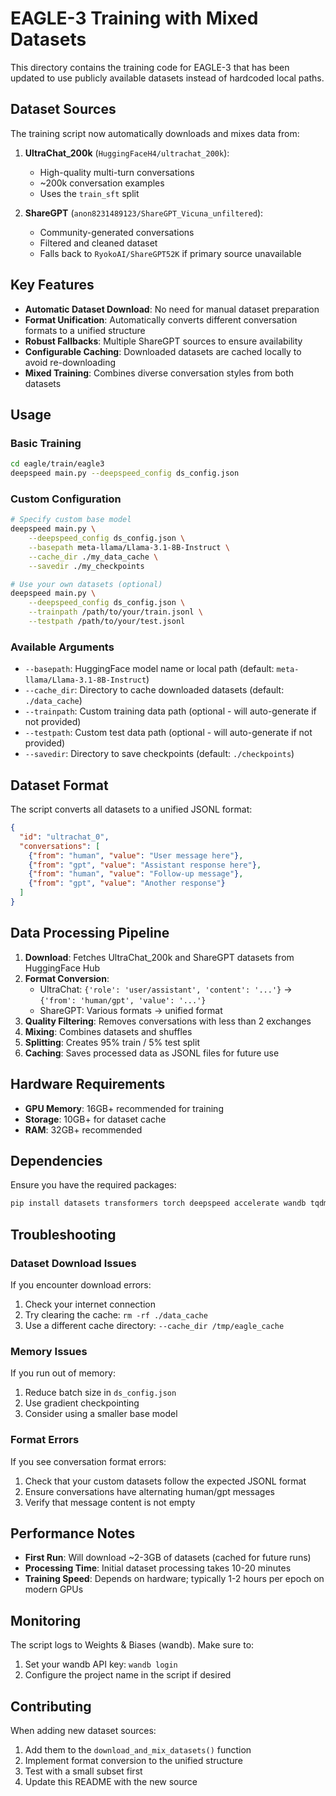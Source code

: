# EAGLE-3 Training with Mixed Datasets

This directory contains the training code for EAGLE-3 that has been updated to use publicly available datasets instead of hardcoded local paths.

## Dataset Sources

The training script now automatically downloads and mixes data from:

1. **UltraChat_200k** (`HuggingFaceH4/ultrachat_200k`): 
   - High-quality multi-turn conversations
   - ~200k conversation examples
   - Uses the `train_sft` split

2. **ShareGPT** (`anon8231489123/ShareGPT_Vicuna_unfiltered`):
   - Community-generated conversations 
   - Filtered and cleaned dataset
   - Falls back to `RyokoAI/ShareGPT52K` if primary source unavailable

## Key Features

- **Automatic Dataset Download**: No need for manual dataset preparation
- **Format Unification**: Automatically converts different conversation formats to a unified structure
- **Robust Fallbacks**: Multiple ShareGPT sources to ensure availability
- **Configurable Caching**: Downloaded datasets are cached locally to avoid re-downloading
- **Mixed Training**: Combines diverse conversation styles from both datasets

## Usage

### Basic Training

```bash
cd eagle/train/eagle3
deepspeed main.py --deepspeed_config ds_config.json
```

### Custom Configuration

```bash
# Specify custom base model
deepspeed main.py \
    --deepspeed_config ds_config.json \
    --basepath meta-llama/Llama-3.1-8B-Instruct \
    --cache_dir ./my_data_cache \
    --savedir ./my_checkpoints

# Use your own datasets (optional)
deepspeed main.py \
    --deepspeed_config ds_config.json \
    --trainpath /path/to/your/train.jsonl \
    --testpath /path/to/your/test.jsonl
```

### Available Arguments

- `--basepath`: HuggingFace model name or local path (default: `meta-llama/Llama-3.1-8B-Instruct`)
- `--cache_dir`: Directory to cache downloaded datasets (default: `./data_cache`)
- `--trainpath`: Custom training data path (optional - will auto-generate if not provided)
- `--testpath`: Custom test data path (optional - will auto-generate if not provided)
- `--savedir`: Directory to save checkpoints (default: `./checkpoints`)

## Dataset Format

The script converts all datasets to a unified JSONL format:

```json
{
  "id": "ultrachat_0",
  "conversations": [
    {"from": "human", "value": "User message here"},
    {"from": "gpt", "value": "Assistant response here"},
    {"from": "human", "value": "Follow-up message"},
    {"from": "gpt", "value": "Another response"}
  ]
}
```

## Data Processing Pipeline

1. **Download**: Fetches UltraChat_200k and ShareGPT datasets from HuggingFace Hub
2. **Format Conversion**: 
   - UltraChat: `{'role': 'user/assistant', 'content': '...'}` → `{'from': 'human/gpt', 'value': '...'}`
   - ShareGPT: Various formats → unified format
3. **Quality Filtering**: Removes conversations with less than 2 exchanges
4. **Mixing**: Combines datasets and shuffles
5. **Splitting**: Creates 95% train / 5% test split
6. **Caching**: Saves processed data as JSONL files for future use

## Hardware Requirements

- **GPU Memory**: 16GB+ recommended for training
- **Storage**: 10GB+ for dataset cache
- **RAM**: 32GB+ recommended

## Dependencies

Ensure you have the required packages:

```bash
pip install datasets transformers torch deepspeed accelerate wandb tqdm
```

## Troubleshooting

### Dataset Download Issues

If you encounter download errors:

1. Check your internet connection
2. Try clearing the cache: `rm -rf ./data_cache`
3. Use a different cache directory: `--cache_dir /tmp/eagle_cache`

### Memory Issues

If you run out of memory:

1. Reduce batch size in `ds_config.json`
2. Use gradient checkpointing
3. Consider using a smaller base model

### Format Errors

If you see conversation format errors:

1. Check that your custom datasets follow the expected JSONL format
2. Ensure conversations have alternating human/gpt messages
3. Verify that message content is not empty

## Performance Notes

- **First Run**: Will download ~2-3GB of datasets (cached for future runs)
- **Processing Time**: Initial dataset processing takes 10-20 minutes
- **Training Speed**: Depends on hardware; typically 1-2 hours per epoch on modern GPUs

## Monitoring

The script logs to Weights & Biases (wandb). Make sure to:

1. Set your wandb API key: `wandb login`
2. Configure the project name in the script if desired

## Contributing

When adding new dataset sources:

1. Add them to the `download_and_mix_datasets()` function
2. Implement format conversion to the unified structure
3. Test with a small subset first
4. Update this README with the new source
